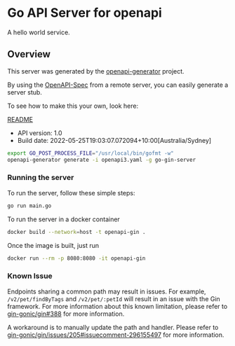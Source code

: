 # Go API Server for openapi

A hello world service.

## Overview

This server was generated by the [openapi-generator](https://openapi-generator.tech) project.

By using the [OpenAPI-Spec](https://github.com/OAI/OpenAPI-Specification) from a remote server, you can easily generate a server stub.

To see how to make this your own, look here:

[README](https://openapi-generator.tech)

- API version: 1.0
- Build date: 2022-05-25T19:03:07.072094+10:00[Australia/Sydney]

```bash
export GO_POST_PROCESS_FILE="/usr/local/bin/gofmt -w"
openapi-generator generate -i openapi3.yaml -g go-gin-server
```

### Running the server

To run the server, follow these simple steps:

```bash
go run main.go
```

To run the server in a docker container

```bash
docker build --network=host -t openapi-gin .
```

Once the image is built, just run

```bash
docker run --rm -p 8080:8080 -it openapi-gin
```

### Known Issue

Endpoints sharing a common path may result in issues. For example, `/v2/pet/findByTags` and `/v2/pet/:petId` will result in an issue with the Gin framework. For more information about this known limitation, please refer to [gin-gonic/gin#388](https://github.com/gin-gonic/gin/issues/388) for more information.

A workaround is to manually update the path and handler. Please refer to [gin-gonic/gin/issues/205#issuecomment-296155497](https://github.com/gin-gonic/gin/issues/205#issuecomment-296155497) for more information.
